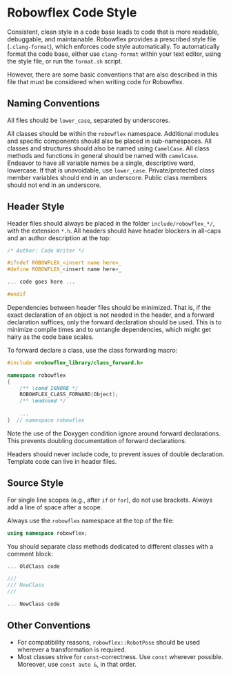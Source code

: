 # Robowflex Code Style

Consistent, clean style in a code base leads to code that is more readable, debuggable, and maintainable.
Robowflex provides a prescribed style file (`.clang-format`), which enforces code style automatically.
To automatically format the code base, either use `clang-format` within your text editor, using the style file, or run the `format.sh` script.

However, there are some basic conventions that are also described in this file that must be considered when writing code for Robowflex.

## Naming Conventions

All files should be `lower_case`, separated by underscores.

All classes should be within the `robowflex` namespace.
Additional modules and specific components should also be placed in sub-namespaces.
All classes and structures should also be named using `CamelCase`.
All class methods and functions in general should be named with `camelCase`.
Endeavor to have all variable names be a single, descriptive word, lowercase.
If that is unavoidable, use `lower_case`.
Private/protected class member variables should end in an underscore.
Public class members should not end in an underscore.

## Header Style

Header files should always be placed in the folder `include/robowflex_*/`, with the extension `*.h`.
All headers should have header blockers in all-caps and an author description at the top:
```cpp
/* Author: Code Writer */

#ifndef ROBOWFLEX_<insert name here>_
#define ROBOWFLEX_<insert name here>_

... code goes here ...

#endif
```

Dependencies between header files should be minimized.
That is, if the exact declaration of an object is not needed in the header, and a forward declaration suffices, only the forward declaration should be used.
This is to minimize compile times and to untangle dependencies, which might get hairy as the code base scales.

To forward declare a class, use the class forwarding macro:
```cpp
#include <robowflex_library/class_forward.h>

namespace robowflex
{
    /** \cond IGNORE */
    ROBOWFLEX_CLASS_FORWARD(Object);
    /** \endcond */
    
    ...
}  // namespace robowflex
```

Note the use of the Doxygen condition ignore around forward declarations.
This prevents doubling documentation of forward declarations.

Headers should never include code, to prevent issues of double declaration.
Template code can live in header files.

## Source Style

For single line scopes (e.g., after `if` or `for`), do not use brackets.
Always add a line of space after a scope.

Always use the `robowflex` namespace at the top of the file:
```cpp
using namespace robowflex;
```

You should separate class methods dedicated to different classes with a comment block:
```cpp
... OldClass code

///
/// NewClass
///

... NewClass code
```

## Other Conventions

- For compatibility reasons, `robowflex::RobotPose` should be used wherever a transformation is required.
- Most classes strive for `const`-correctness. Use `const` wherever possible. Moreover, use `const auto &`, in that order.

